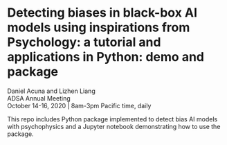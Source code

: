 # Detecting biases in black-box AI models using inspirations from Psychology: a tutorial and applications in Python: demo and package   
Daniel Acuna and Lizhen Liang    
ADSA Annual Meeting  
October 14-16, 2020 | 8am-3pm Pacific time, daily    

This repo includes Python package implemented to detect bias AI models with psychophysics and a Jupyter notebook demonstrating how to use the package.